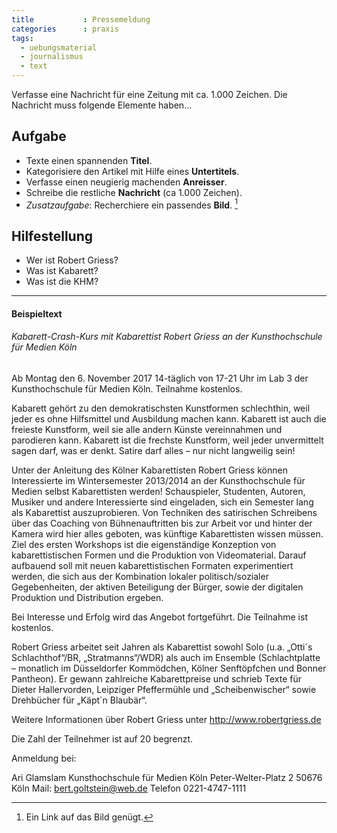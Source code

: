 ```yaml
---
title           : Pressemeldung
categories      : praxis
tags:
  - uebungsmaterial
  - journalismus
  - text
---
```

Verfasse eine Nachricht für eine Zeitung mit ca. 1.000 Zeichen. Die Nachricht muss folgende Elemente haben…
<!-- readmore -->

## Aufgabe

* Texte einen spannenden **Titel**.
* Kategorisiere den Artikel mit Hilfe eines **Untertitels**.
* Verfasse einen neugierig machenden **Anreisser**.
* Schreibe die restliche **Nachricht** (ca 1.000 Zeichen).
* *Zusatzaufgabe*: Recherchiere ein passendes **Bild**. [^1]

[^1]: Ein Link auf das Bild genügt.

## Hilfestellung

* Wer ist Robert Griess?
* Was ist Kabarett?
* Was ist die KHM?


- - - -

#### Beispieltext

###### Kabarett-Crash-Kurs mit Kabarettist Robert Griess an der Kunsthochschule für Medien Köln

Ab Montag den 6. November 2017 14-täglich von 17-21 Uhr im Lab 3 der Kunsthochschule für Medien Köln. Teilnahme kostenlos.

Kabarett gehört zu den demokratischsten Kunstformen schlechthin, weil jeder es ohne Hilfsmittel und Ausbildung machen kann. Kabarett ist auch die freieste Kunstform, weil sie alle andern Künste vereinnahmen und parodieren kann. Kabarett ist die frechste Kunstform, weil jeder unvermittelt sagen darf, was er denkt. Satire darf alles – nur nicht langweilig sein!

Unter der Anleitung des Kölner Kabarettisten Robert Griess können Interessierte im Wintersemester 2013/2014 an der Kunsthochschule für Medien selbst Kabarettisten werden! Schauspieler, Studenten, Autoren, Musiker und andere Interessierte sind eingeladen, sich ein Semester lang als Kabarettist auszuprobieren. Von Techniken des satirischen Schreibens über das Coaching von Bühnenauftritten bis zur Arbeit vor und hinter der Kamera wird hier alles geboten, was künftige Kabarettisten wissen müssen. Ziel des ersten Workshops ist die eigenständige Konzeption von kabarettistischen Formen und die Produktion von Videomaterial. Darauf aufbauend soll mit neuen kabarettistischen Formaten experimentiert werden, die sich aus der Kombination lokaler politisch/sozialer Gegebenheiten, der aktiven Beteiligung der Bürger, sowie der digitalen Produktion und Distribution ergeben.

Bei Interesse und Erfolg wird das Angebot fortgeführt. Die Teilnahme ist kostenlos.

Robert Griess arbeitet seit Jahren als Kabarettist sowohl Solo (u.a. „Otti´s Schlachthof“/BR, „Stratmanns“/WDR) als auch im Ensemble (Schlachtplatte – monatlich im Düsseldorfer Kommödchen, Kölner Senftöpfchen und Bonner Pantheon). Er gewann zahlreiche Kabarettpreise und schrieb Texte für Dieter Hallervorden, Leipziger Pfeffermühle und „Scheibenwischer“ sowie Drehbücher für „Käpt´n Blaubär“.

Weitere Informationen über Robert Griess unter http://www.robertgriess.de

Die Zahl der Teilnehmer ist auf 20 begrenzt.

Anmeldung bei:

Ari Glamslam         Kunsthochschule für Medien Köln         Peter-Welter-Platz 2          50676 Köln         Mail: bert.goltstein@web.de         Telefon 0221-4747-1111